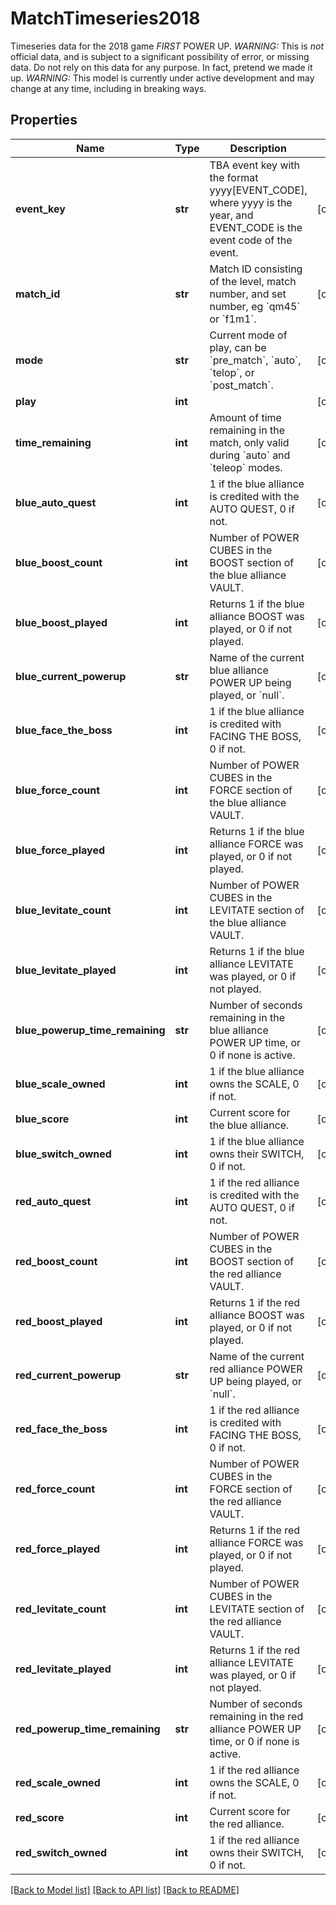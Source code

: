 # MatchTimeseries2018

Timeseries data for the 2018 game *FIRST* POWER UP. *WARNING:* This is *not* official data, and is subject to a significant possibility of error, or missing data. Do not rely on this data for any purpose. In fact, pretend we made it up. *WARNING:* This model is currently under active development and may change at any time, including in breaking ways.
## Properties
Name | Type | Description | Notes
------------ | ------------- | ------------- | -------------
**event_key** | **str** | TBA event key with the format yyyy[EVENT_CODE], where yyyy is the year, and EVENT_CODE is the event code of the event. | [optional] 
**match_id** | **str** | Match ID consisting of the level, match number, and set number, eg &#x60;qm45&#x60; or &#x60;f1m1&#x60;. | [optional] 
**mode** | **str** | Current mode of play, can be &#x60;pre_match&#x60;, &#x60;auto&#x60;, &#x60;telop&#x60;, or &#x60;post_match&#x60;. | [optional] 
**play** | **int** |  | [optional] 
**time_remaining** | **int** | Amount of time remaining in the match, only valid during &#x60;auto&#x60; and &#x60;teleop&#x60; modes. | [optional] 
**blue_auto_quest** | **int** | 1 if the blue alliance is credited with the AUTO QUEST, 0 if not. | [optional] 
**blue_boost_count** | **int** | Number of POWER CUBES in the BOOST section of the blue alliance VAULT. | [optional] 
**blue_boost_played** | **int** | Returns 1 if the blue alliance BOOST was played, or 0 if not played. | [optional] 
**blue_current_powerup** | **str** | Name of the current blue alliance POWER UP being played, or &#x60;null&#x60;. | [optional] 
**blue_face_the_boss** | **int** | 1 if the blue alliance is credited with FACING THE BOSS, 0 if not. | [optional] 
**blue_force_count** | **int** | Number of POWER CUBES in the FORCE section of the blue alliance VAULT. | [optional] 
**blue_force_played** | **int** | Returns 1 if the blue alliance FORCE was played, or 0 if not played. | [optional] 
**blue_levitate_count** | **int** | Number of POWER CUBES in the LEVITATE section of the blue alliance VAULT. | [optional] 
**blue_levitate_played** | **int** | Returns 1 if the blue alliance LEVITATE was played, or 0 if not played. | [optional] 
**blue_powerup_time_remaining** | **str** | Number of seconds remaining in the blue alliance POWER UP time, or 0 if none is active. | [optional] 
**blue_scale_owned** | **int** | 1 if the blue alliance owns the SCALE, 0 if not. | [optional] 
**blue_score** | **int** | Current score for the blue alliance. | [optional] 
**blue_switch_owned** | **int** | 1 if the blue alliance owns their SWITCH, 0 if not. | [optional] 
**red_auto_quest** | **int** | 1 if the red alliance is credited with the AUTO QUEST, 0 if not. | [optional] 
**red_boost_count** | **int** | Number of POWER CUBES in the BOOST section of the red alliance VAULT. | [optional] 
**red_boost_played** | **int** | Returns 1 if the red alliance BOOST was played, or 0 if not played. | [optional] 
**red_current_powerup** | **str** | Name of the current red alliance POWER UP being played, or &#x60;null&#x60;. | [optional] 
**red_face_the_boss** | **int** | 1 if the red alliance is credited with FACING THE BOSS, 0 if not. | [optional] 
**red_force_count** | **int** | Number of POWER CUBES in the FORCE section of the red alliance VAULT. | [optional] 
**red_force_played** | **int** | Returns 1 if the red alliance FORCE was played, or 0 if not played. | [optional] 
**red_levitate_count** | **int** | Number of POWER CUBES in the LEVITATE section of the red alliance VAULT. | [optional] 
**red_levitate_played** | **int** | Returns 1 if the red alliance LEVITATE was played, or 0 if not played. | [optional] 
**red_powerup_time_remaining** | **str** | Number of seconds remaining in the red alliance POWER UP time, or 0 if none is active. | [optional] 
**red_scale_owned** | **int** | 1 if the red alliance owns the SCALE, 0 if not. | [optional] 
**red_score** | **int** | Current score for the red alliance. | [optional] 
**red_switch_owned** | **int** | 1 if the red alliance owns their SWITCH, 0 if not. | [optional] 

[[Back to Model list]](../README.md#documentation-for-models) [[Back to API list]](../README.md#documentation-for-api-endpoints) [[Back to README]](../README.md)


